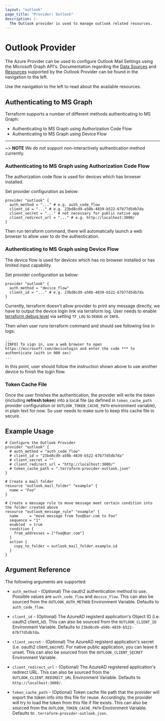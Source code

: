 ```yaml
---
layout: "outlook"
page_title: "Provider: Outlook"
description: |-
  The Outlook provider is used to manage outlook related resources.
---
```


# Outlook Provider

The Azure Provider can be used to configure Outlook Mail Settings using the Microsoft Graph API's. Documentation regarding the [Data Sources](/docs/configuration/data-sources.html) and [Resources](/docs/configuration/resources.html) supported by the Outlook Provider can be found in the navigation to the left.

Use the navigation to the left to read about the available resources.

## Authenticating to MS Graph

Terraform supports a number of different methods authenticating to MS Graph:

* Authenticating to MS Graph using Authorization Code Flow
* Authenticating to MS Graph using Device Flow

---

~> **NOTE** We do not support non-interactively authentication method currently.

### Authenticating to MS Graph using Authorization Code Flow

The authorization code flow is used for devices which has browser installed.

Set provider configuration as below:

```hcl
provider "outlook" {
  auth_method = "..." # e.g. auth_code_flow
  client_id = "..." # e.g. 23bd8cd9-a50b-4839-b522-67b77d5db7da
  client_secret = "..." # not necessary for public native app
  client_redirect_url = "..." # e.g. http://localhost:3000/
}
```

Then run terraform command, there will automatically launch a web browser to allow user to do the authentication.

### Authenticating to MS Graph using Device Flow

The device flow is used for devices which has no browser installed or has limited input capability.

Set provider configuration as below:

```hcl
provider "outlook" {
  auth_method = "device_flow"
  client_id = "..." # e.g. 23bd8cd9-a50b-4839-b522-67b77d5db7da
}
```

Currently, terraform doesn't allow provider to print any message directly, we have to output the device login link via terraform log. User needs to enable [terraform debug level](https://www.terraform.io/docs/internals/debugging.html) via setting `TF_LOG` to `DEBUG` or `INFO`.

Then when user runs terraform command and should see following line in logs:

```
...
[INFO] To sign in, use a web browser to open https://microsoft.com/devicelogin and enter the code *** to authenticate (with in 900 sec)
...

```

In this point, user should follow the instruction shown above to use another device to finish the login flow.

### Token Cache File

Once the user finishes the authentication, the provider will write the token (including **refresh token**) into a local file (as defined in `token_cache_path` provider configuration or `OUTLOOK_TOKEN_CACHE_PATH` environment variable), in plain text for now. So user needs to make sure to keep this cache file in secure.

## Example Usage

```hcl
# Configure the Outlook Provider
provider "outlook" {
  # auth_method = "auth_code_flow"
  # client_id = "23bd8cd9-a50b-4839-b522-67b77d5db7da"
  # client_secret = ""
  # client_redirect_url = "http://localhost:3000/"
  # token_cache_path = ".terraform-provider-outlook.json"
}

# Create a mail folder
resource "outlook_mail_folder" "example" {
  name = "Foo"
}

# Create a message rule to move message meet certain condition into the folder created above
resource "outlook_message_rule" "example" {
  name     = "move message from foo@bar.com to Foo"
  sequence = "1"
  enabled  = true
  condition {
    from_addresses = ["foo@bar.com"]
  }
  action {
    copy_to_folder = outlook_mail_folder.example.id
  }
}
```

## Argument Reference

The following arguments are supported:

* `auth_method` - (Optional) The oauth2 authentication method to use. Possible values are `auth_code_flow` and `device_flow`. This can also be sourced from the `OUTLOOK_AUTH_METHOD` Environment Variable. Defaults to `auth_code_flow`.

* `client_id` - (Optional) The AzureAD registerd application's Object ID (i.e. oauth2 client_id). This can also be sourced from the `OUTLOOK_CLIENT_ID` Environment Variable. Defaults to `23bd8cd9-a50b-4839-b522-67b77d5db7da`.

* `client_secret` - (Optional) The AzureAD registerd application's secret (i.e. oauth2 client_secret). For native public application, you can leave it unset. This can also be sourced from the `OUTLOOK_CLIENT_SECRET` Environment Variable.

* `client_redirect_url` - (Optional) The AzureAD registered application's redirect URL. This can also be sourced from the `OUTLOOK_CLIENT_REDIRECT_URL` Environment Variable. Defaults to `http://localhost:3000/`.

* `token_cache_path` - (Optional) Token cache file path that the provider will export the token info into this file for reuse. Accordingly, the provider will try to load the token from this file if file exists. This can also be sourced from the `OUTLOOK_TOKEN_CACHE_PATH` Environment Variable. Defaults to `.terraform-provider-outlook.json`.
